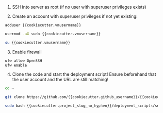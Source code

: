 1. SSH into server as root (if no user with superuser privileges exists)

2. Create an account with superuser privileges if not yet existing:
```bash
adduser {{cookiecutter.vmusername}}

usermod -aG sudo {{cookiecutter.vmusername}}

su {{cookiecutter.vmusername}}
```

3. Enable firewall
```bash
ufw allow OpenSSH
ufw enable
```

4. Clone the code and start the deployment script! Ensure beforehand that the user account and the URL are still matching!
```bash
cd ~

git clone https://github.com/{{cookiecutter.github_username}}/{{cookiecutter.project_slug}}
```
```bash
sudo bash {{cookiecutter.project_slug_no_hyphen}}/deployment_scripts/setup.sh
```
